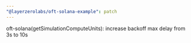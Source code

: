 ```yaml
---
"@layerzerolabs/oft-solana-example": patch
---
```


oft-solana(getSimulationComputeUnits): increase backoff max delay from 3s to 10s
